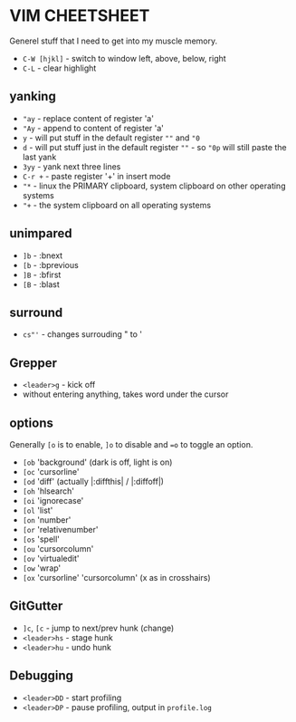 # VIM CHEETSHEET

Generel stuff that I need to get into my muscle memory.

* `C-W [hjkl]` - switch to window left, above, below, right
* `C-L` - clear highlight

## yanking
* `"ay` - replace content of register 'a'
* `"Ay` - append to content of register 'a'
* `y` - will put stuff in the default register `""` and `"0`
* `d` - will put stuff just in the default register `""` - so `"0p` will still
  paste the last yank
* `3yy` - yank next three lines
* `C-r +` - paste register '+' in insert mode
* `"*` - linux the PRIMARY clipboard, system clipboard on other operating
  systems
* `"+` - the system clipboard on all operating systems


## unimpared
* `]b` - :bnext
* `[b` - :bprevious
* `]B` - :bfirst
* `[B` - :blast

## surround
* `cs"'` - changes surrouding " to '

## Grepper

* `<leader>g` - kick off
* without entering anything, takes word under the cursor

## options

Generally `[o` is to enable, `]o` to disable and `=o` to toggle an
option.

* `[ob` 'background' (dark is off, light is on)
* `[oc` 'cursorline'
* `[od` 'diff' (actually |:diffthis| / |:diffoff|)
* `[oh` 'hlsearch'
* `[oi` 'ignorecase'
* `[ol` 'list'
* `[on` 'number'
* `[or` 'relativenumber'
* `[os` 'spell'
* `[ou` 'cursorcolumn'
* `[ov` 'virtualedit'
* `[ow` 'wrap'
* `[ox` 'cursorline' 'cursorcolumn' (x as in crosshairs)

## GitGutter

* `]c`, `[c` - jump to next/prev hunk (*c*hange)
* `<leader>hs` - stage hunk
* `<leader>hu` - undo hunk

## Debugging

* `<leader>DD` - start profiling
* `<leader>DP` - pause profiling, output in `profile.log`
